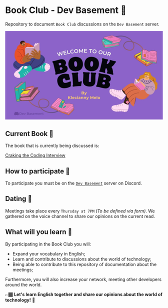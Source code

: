 # Book Club - Dev Basement 💜

Repository to document `Book Club` discussions on the `Dev Basement` server.

![Book Club Presentation](assets/book-club-presentation.jpg)

## Current Book 📖

The book that is currently being discussed is:

[Craking the Coding Interview](https://www.amazon.com/Cracking-Coding-Interview-Programming-Questions/dp/0984782850)

## How to participate 🤔

To participate you must be on the [`Dev Basement`](https://dev.to/danielhe4rt/im-creating-a-new-tech-community-42mh) server on Discord.

## Dating 📆

Meetings take place every `Thursday at 7PM` _(To be defined via form)_. We gathered on the voice channel to share our opinions on the current read.

## What will you learn 🧠

By participating in the Book Club you will:

- Expand your vocabulary in English;
- Learn and contribute to discussions about the world of technology;
- Being able to contribute to this repository of documentation about the meetings;

Furthermore, you will also increase your network, meeting other developers around the world.

👉🏾 **Let's learn English together and share our opinions about the world of technology!** 💜